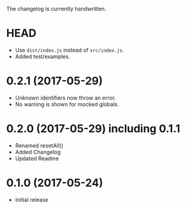 The changelog is currently handwritten.

# HEAD

- Use `dist/index.js` instead of `src/index.js`.
- Added test/examples.

# 0.2.1 (2017-05-29)

- Unknown identifiers now throw an error.
- No warning is shown for mocked globals.

# 0.2.0 (2017-05-29) including 0.1.1

- Renamed resetAll()
- Added Changelog
- Updated Readme

# 0.1.0 (2017-05-24)

- Initial release
